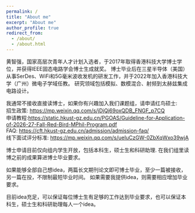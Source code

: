 ```yaml
---
permalink: /
title: "About me"
excerpt: "About me"
author_profile: true
redirect_from: 
  - /about/
  - /about.html
---
```

黄智强，国家高层次青年人才计划入选者，于2017年取得香港科技大学博士学位，并获得IEEE固态电路学会博士生成就奖。
博士毕业后在三星半导体（美国）从事SerDes、WiFi和5G毫米波收发机的研发工作，并于2022年加入香港科技大学（广州）微电子学域任教。
研究领域包括模拟、数模混合、射频到太赫兹集成电路设计。

我通常不接收直接读博士，如果你有兴趣加入我们课题组，请申请红鸟硕士:  
招生政策: https://mp.weixin.qq.com/s/jDjQj69oxQDB_FNGF_p7CQ  
申请教程:https://static.hkust-gz.edu.cn/PGOAS/Guideline-for-Application-of-2026-27-Fall-Red-Bird-MPhil-Program.pdf  
FAQ: https://cft.hkust-gz.edu.cn/admission/admission-faq/  
线下面试评分标准: https://mp.weixin.qq.com/s/ueIuCzGW-0ZbXqWxo39wjA  

博士申请目前仅向组内学生开放，包括本科生，硕士生和科研助理. 
在我们组里读博之前的成果算进博士毕业要求。

如果能够全部自己想idea，两篇长文期刊论文即可博士毕业，至少一篇被接收，另一篇在投，不限制最短毕业时间。
如果需要我提供idea，则需要相应增加毕业要求。

目前idea充足，可以保证每位博士生有足够的工作达到毕业要求，也可以保证本科生，硕士生和科研助理每人一个idea。



